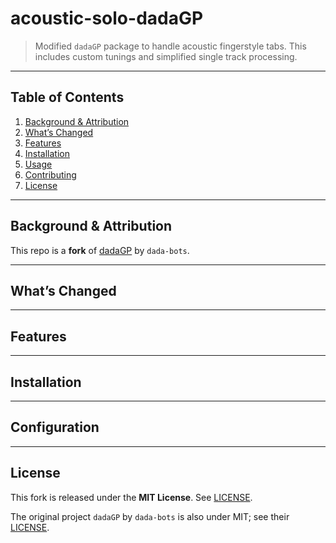 # acoustic-solo-dadaGP

> Modified `dadaGP` package to handle acoustic fingerstyle tabs. This includes custom tunings and simplified single track processing.

---

## Table of Contents

1. [Background & Attribution](#background--attribution)  
2. [What’s Changed](#whats-changed)  
3. [Features](#features)  
4. [Installation](#installation)  
5. [Usage](#usage)  
6. [Contributing](#contributing)  
7. [License](#license)  

---

## Background & Attribution

This repo is a **fork** of [dadaGP](https://github.com/dada-bots/dadaGP) by `dada-bots`.

---

## What’s Changed

---

## Features

---

## Installation

---

## Configuration

---

## License

This fork is released under the **MIT License**. See [LICENSE](LICENSE).

The original project `dadaGP` by `dada-bots` is also under MIT; see their [LICENSE](https://github.com/dada-bots/dadaGP?tab=MIT-1-ov-file).

